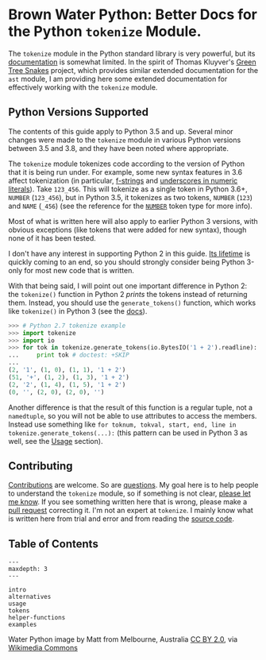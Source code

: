 Brown Water Python: Better Docs for the Python `tokenize` Module.
=================================================================

The `tokenize` module in the Python standard library is very powerful, but its
[documentation](https://docs.python.org/3/library/tokenize.html) is somewhat
limited. In the spirit of Thomas Kluyver's [Green Tree
Snakes](https://greentreesnakes.readthedocs.io/) project, which provides
similar extended documentation for the `ast` module, I am providing here some
extended documentation for effectively working with the `tokenize` module.

## Python Versions Supported

The contents of this guide apply to Python 3.5 and up. Several minor changes
were made to the `tokenize` module in various Python versions between 3.5
and 3.8, and they have been noted where appropriate.

The `tokenize` module tokenizes code according to the version of Python that
it is being run under. For example, some new syntax features in 3.6 affect
tokenization (in particular,
[f-strings](https://docs.python.org/3.6/whatsnew/3.6.html#pep-498-formatted-string-literals)
and [underscores in numeric
literals](https://docs.python.org/3.6/whatsnew/3.6.html#pep-515-underscores-in-numeric-literals)).
Take `123_456`. This will tokenize as a single token in Python 3.6+, `NUMBER`
(`123_456`), but in Python 3.5, it tokenizes as two tokens, `NUMBER` (`123`)
and `NAME` (`_456`) (see the reference for the [`NUMBER`](number)
token type for more info).

Most of what is written here will also apply to earlier Python 3 versions,
with obvious exceptions (like tokens that were added for new syntax), though
none of it has been tested.

I don't have any interest in supporting Python 2 in this guide. [Its lifetime](https://devguide.python.org/#status-of-python-branches) is quickly coming
to an end, so you should strongly consider being Python 3-only for most new
code that is written.

With that being said, I will point out one important difference in Python 2:
the `tokenize()` function in Python 2 *prints* the tokens instead of
returning them. Instead, you should use the `generate_tokens()` function,
which works like `tokenize()` in Python 3 (see the [docs](https://docs.python.org/2.7/library/tokenize.html)).


```py
>>> # Python 2.7 tokenize example
>>> import tokenize
>>> import io
>>> for tok in tokenize.generate_tokens(io.BytesIO('1 + 2').readline):
...     print tok # doctest: +SKIP
...
(2, '1', (1, 0), (1, 1), '1 + 2')
(51, '+', (1, 2), (1, 3), '1 + 2')
(2, '2', (1, 4), (1, 5), '1 + 2')
(0, '', (2, 0), (2, 0), '')
```

Another difference is that the result of this function is a regular tuple, not
a `namedtuple`, so you will not be able to use attributes to access the
members. Instead use something like `for toknum, tokval, start, end, line in
tokenize.generate_tokens(...):` (this pattern can be used in Python 3 as
well, see the [Usage](calling-syntax) section).


## Contributing

[Contributions](https://github.com/asmeurer/brown-water-python) are welcome.
So are [questions](https://github.com/asmeurer/brown-water-python/issues). My
goal here is to help people to understand the `tokenize` module, so if
something is not clear, [please let me
know](https://github.com/asmeurer/brown-water-python/issues). If you see
something written here that is wrong, please make a [pull
request](https://github.com/asmeurer/brown-water-python/pulls) correcting it.
I'm not an expert at `tokenize`. I mainly know what is written here from trial
and error and from reading the [source
code](https://github.com/python/cpython/blob/master/Lib/tokenize.py).

## Table of Contents

```{toctree}
---
maxdepth: 3
---

intro
alternatives
usage
tokens
helper-functions
examples
```

<div class="footer" style="text-align: left;">Water Python image by Matt
from Melbourne, Australia <a
href="https://creativecommons.org/licenses/by/2.0/">CC BY 2.0</a>, via <a
href="https://commons.wikimedia.org/wiki/File:Water_Python_(Liasis_mackloti)_(8692394648).jpg">Wikimedia
Commons</a></div><p>
